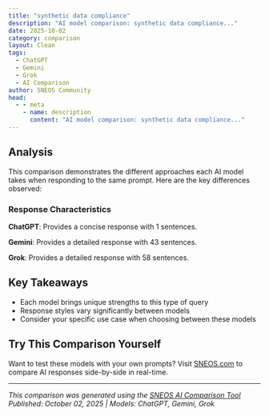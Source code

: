```yaml
---
title: "synthetic data compliance"
description: "AI model comparison: synthetic data compliance..."
date: 2025-10-02
category: comparison
layout: Clean
tags:
  - ChatGPT
  - Gemini
  - Grok
  - AI Comparison
author: SNEOS Community
head:
  - - meta
    - name: description
      content: "AI model comparison: synthetic data compliance..."
---
```


<ChatComparison
  title="synthetic data compliance"
  prompt="synthetic data compliance"
  :responses='{
    "ChatGPT": "Synthetic data compliance refers to the adherence to legal, ethical, and regulatory standards when creating and using synthetic data. Synthetic data, which is artificially generated rather than obtained from real-world events, can be utilized for various purposes, including training machine learning models, testing algorithms, and conducting research, without exposing sensitive personal data. However, compliance frameworks must be considered to ensure that synthetic data usage aligns with relevant laws and ethical standards. Here are some key considerations for synthetic data compliance:\n\n### 1. Data Privacy Regulations\n- **GDPR (General Data Protection Regulation)**: In the European Union, compliance with GDPR is vital. While synthetic data should not contain personal data, if it can be traced back to individuals or if it resembles original data too closely, it may still fall under GDPR.\n- **CCPA (California Consumer Privacy Act)**: Similar to GDPR, CCPA governs the collection and use of personal data of California residents. Synthetic data must ensure that it cannot be linked to identifiable individuals.\n\n### 2. Data Utility and Quality\n- **Accuracy and Fidelity**: Synthetic data should accurately represent the original data&#x27;s distribution, patterns, and relationships if it is to be useful for model training or analysis.\n- **Validation**: Organizations should validate and test synthetic data to ensure that it serves its intended purpose effectively.\n\n### 3. Ethical Considerations\n- **Bias and Fairness**: Care must be taken to ensure that the synthetic data does not propagate bias present in the original dataset. This requires a thorough understanding of the original data and the potential implications of synthetic data outputs.\n- **Transparency**: Organizations should maintain transparency about how synthetic data is generated and used, particularly in high-stakes domains like healthcare and finance.\n\n### 4. Security Measures\n- **Access Controls**: Appropriate measures should be in place to restrict access to synthetic data, preventing unauthorized use or distribution.\n- **Traceability**: Tracking the provenance of synthetic data generation can help ensure accountability and compliance.\n\n### 5. Documentation and Governance\n- **Data Governance Framework**: Establishing a clear data governance framework that outlines policies and procedures related to synthetic data use, including generation, storage, and sharing.\n- **Documentation**: Comprehensive documentation of the synthetic data generation process, including methodologies and validation results, is essential.\n\n### 6. Industry-Specific Regulations\nMany industries have specific regulations regarding data handling (e.g., HIPAA for healthcare in the U.S., PCI DSS for payment data). Organizations must ensure compliance with these regulations when generating and using synthetic data.\n\n### Conclusion\nSynthetic data can provide significant advantages by enabling data analysis without compromising individual privacy. However, ensuring compliance with legal and ethical standards is essential for maintaining trust and accountability. Organizations should implement robust governance practices, validate synthetic data rigorously, and stay informed about evolving regulations and best practices.",
    "Gemini": "Synthetic data offers a promising avenue for addressing compliance concerns related to data privacy and security. Here\u0027s a breakdown of how it helps and key considerations:\n\n**How Synthetic Data Addresses Compliance:**\n\n*   **Privacy Preservation:** Synthetic data is generated without directly using real-world data, thus reducing the risk of exposing sensitive information. Properly generated synthetic data doesn\u0027t contain Personally Identifiable Information (PII).\n*   **Anonymization Alternative:** Traditional anonymization techniques (e.g., masking, pseudonymization) can sometimes degrade data utility or be reversible. Synthetic data offers a potentially more effective approach to achieving data privacy while preserving analytical value.\n*   **Compliance with Regulations:** Synthetic data can help organizations comply with various data privacy regulations, including:\n    *   **GDPR (General Data Protection Regulation):** By not containing personal data, synthetic data falls outside the scope of GDPR. This allows for broader data sharing and usage.\n    *   **CCPA (California Consumer Privacy Act):** Similar to GDPR, synthetic data avoids the restrictions imposed by CCPA on personal information.\n    *   **HIPAA (Health Insurance Portability and Accountability Act):** Synthetic data can be used in healthcare research and development without violating HIPAA\u0027s stringent privacy rules.\n    *   **Other industry-specific regulations:** Similar benefits apply to other regulations that restrict the use or sharing of sensitive data.\n*   **Reduced Risk of Data Breaches:** Because synthetic data isn\u0027t real, a data breach involving synthetic data doesn\u0027t expose individuals to privacy risks.\n*   **Enabling Data Sharing and Collaboration:** Synthetic data facilitates data sharing and collaboration both internally and externally, without the privacy concerns associated with real data. This is particularly valuable for:\n    *   **Training machine learning models:** Synthetic data can be used to train ML models when access to real data is limited or prohibited due to privacy restrictions.\n    *   **Testing software and algorithms:** Synthetic data provides a safe and controlled environment for testing applications and algorithms without risking data breaches or compliance violations.\n    *   **Research and development:** Researchers can use synthetic data to conduct studies and explore new ideas without needing to obtain consent from individuals.\n\n**Key Considerations for Synthetic Data and Compliance:**\n\n*   **Utility and Fidelity:** The synthetic data must accurately reflect the statistical properties and relationships present in the real data. If the synthetic data is not representative, it will not be useful for its intended purpose (e.g., training a model, testing an algorithm).  Metrics to assess the similarity and utility of synthetic data are crucial.\n*   **Generation Methods:** The method used to generate the synthetic data is critical. Techniques should be carefully chosen and implemented to ensure privacy protection and data utility. Common techniques include:\n    *   **Statistical modeling:** Fit statistical models to real data and then sample from those models to create synthetic data.\n    *   **Generative adversarial networks (GANs):** Train GANs to generate synthetic data that resembles real data.\n    *   **Variational autoencoders (VAEs):** Another type of neural network that can be used for generating synthetic data.\n    *   **Differential privacy:**  Introduce noise into the data generation process to ensure that no individual\u0027s information can be inferred from the synthetic data.\n*   **Privacy Risk Assessment:** Even with synthetic data, it\u0027s important to conduct a privacy risk assessment to identify and mitigate potential risks.  Consider the possibility of \u0022membership inference\u0022 attacks (determining if a specific record was used to create the synthetic data) and other potential privacy breaches.\n*   **Transparency and Auditability:** Maintain transparency about the synthetic data generation process. Document the methods used, the parameters set, and the steps taken to ensure privacy. This facilitates auditing and helps demonstrate compliance.\n*   **Data Governance:** Implement a data governance framework that defines policies and procedures for the creation, use, and sharing of synthetic data. This includes guidelines for data quality, privacy, and security.\n*   **Legal and Regulatory Guidance:** Stay up-to-date on the latest legal and regulatory guidance regarding synthetic data.  Interpretations of regulations may evolve, so it\u0027s essential to seek expert advice.\n*   **Specific Use Case Requirements:** The choice of synthetic data generation method and the level of privacy protection required will depend on the specific use case. For example, training a highly sensitive machine learning model may require stronger privacy guarantees than testing a simple algorithm.\n*   **Re-Identification Risk:** Although designed to be privacy-preserving, careful consideration must be given to avoid scenarios where synthetic data, when combined with other available data, could lead to the re-identification of individuals.\n\n**In Summary:**\n\nSynthetic data provides a powerful tool for navigating complex data privacy regulations and enabling data-driven innovation. However, it\u0027s crucial to approach synthetic data generation with care, using appropriate techniques, implementing robust data governance, and continuously monitoring for privacy risks. When done correctly, synthetic data can unlock new opportunities for data sharing, collaboration, and analysis while maintaining a strong commitment to data privacy and compliance.\n",
    "Grok": "Synthetic data compliance refers to the adherence of synthetic data\u2014artificially generated data that mimics the characteristics of real data without containing personally identifiable information (PII)\u2014to relevant laws, regulations, and ethical standards. Synthetic data is often used in areas such as machine learning, testing, and research to protect privacy and reduce the risks associated with handling sensitive or personal information. However, ensuring compliance when using synthetic data is critical to avoid legal, ethical, and operational issues.\n\nHere are key aspects of synthetic data compliance:\n\n### 1. **Privacy Regulations and Laws**\nSynthetic data is often created to avoid the constraints of privacy laws like the General Data Protection Regulation (GDPR) in the EU, the California Consumer Privacy Act (CCPA) in the US, or other regional data protection regulations. However, compliance must still be ensured by verifying that:\n   - **No Re-Identification Risk**: Even though synthetic data is artificial, there is a risk that it could be used to re-identify individuals if it is not properly anonymized or if it correlates too closely with real datasets. Compliance requires ensuring that synthetic data cannot be reverse-engineered to reveal personal information.\n   - **Legal Basis for Use**: If synthetic data is derived from real data, organizations must ensure they have the legal right to use the original data for this purpose, including obtaining necessary consents or adhering to data minimization principles.\n   - **Transparency**: Under regulations like GDPR, organizations may still need to inform individuals or regulators about the use of synthetic data if it impacts them indirectly (e.g., in automated decision-making systems).\n\n### 2. **Data Quality and Bias Mitigation**\n   - Synthetic data must be representative of the real-world scenarios it is intended to simulate to avoid introducing biases into models or systems. Non-compliance with fairness and accountability principles (e.g., under AI ethics guidelines) can occur if synthetic data reinforces existing biases or inaccuracies.\n   - Regular audits and validation processes should be in place to ensure the synthetic data does not lead to discriminatory outcomes.\n\n### 3. **Ethical Considerations**\n   - Even if synthetic data is compliant with privacy laws, ethical concerns may arise. For instance, if synthetic data is used to simulate sensitive scenarios (e.g., health conditions or marginalized groups), it must be handled with care to avoid stereotyping or harm.\n   - Ethical guidelines or frameworks, such as those provided by the IEEE or OECD for AI and data use, should be followed to ensure responsible practices.\n\n### 4. **Industry-Specific Compliance**\n   - Certain industries, such as healthcare (HIPAA in the US) or finance (PCI DSS), have specific regulations about data usage, even for synthetic data. For instance:\n     - In healthcare, synthetic patient data must not inadvertently expose real patient information and must comply with de-identification standards.\n     - In finance, synthetic transaction data must adhere to anti-money laundering (AML) and fraud prevention guidelines.\n   - Organizations must align their synthetic data practices with these sector-specific rules.\n\n### 5. **Intellectual Property and Data Ownership**\n   - If synthetic data is generated from proprietary datasets, compliance with intellectual property laws and data ownership agreements is necessary. Organizations must ensure they have the right to create and use synthetic data derived from licensed or third-party data sources.\n\n### 6. **Security Standards**\n   - Synthetic data should be protected against unauthorized access or misuse, especially if it is used in testing environments where security controls might be lax. Compliance with cybersecurity frameworks like ISO 27001 or NIST can help safeguard synthetic data.\n\n### 7. **Validation and Documentation**\n   - Organizations should maintain detailed documentation of how synthetic data is generated, including the algorithms, models, and source data used. This is important for audits and demonstrating compliance with regulations.\n   - Validation processes should confirm that synthetic data serves its intended purpose without violating privacy or ethical standards.\n\n### Tools and Techniques for Compliance\n   - **Differential Privacy**: A technique to ensure that synthetic data does not reveal information about individuals, even statistically.\n   - **Data Anonymization**: Removing or obfuscating any identifiable elements during synthetic data creation.\n   - **Synthetic Data Generators**: Tools like SDV (Synthetic Data Vault), DataSynthesizer, or commercial platforms often include compliance features to align with privacy standards.\n\n### Challenges in Synthetic Data Compliance\n   - **Regulatory Ambiguity**: Not all regulations explicitly address synthetic data, leading to uncertainty in interpretation.\n   - **Risk of Overfitting**: If synthetic data is too similar to real data, privacy breaches may still occur.\n   - **Resource Constraints**: Small organizations may lack the tools or expertise to ensure compliance when generating synthetic data.\n\n### Best Practices for Synthetic Data Compliance\n   1. Conduct a Data Protection Impact Assessment (DPIA) to evaluate risks associated with synthetic data.\n   2. Engage legal and compliance experts to align practices with applicable laws.\n   3. Use privacy-preserving techniques like differential privacy during data synthesis.\n   4. Regularly audit and update synthetic data processes to address evolving regulations.\n   5. Train staff on the ethical and legal implications of using synthetic data.\n\nBy addressing these compliance aspects, organizations can leverage the benefits of synthetic data\u2014such as enhanced privacy and scalability\u2014while minimizing risks and ensuring alignment with legal and ethical standards. If you have a specific context or regulation in mind (e.g., GDPR, HIPAA), let me know, and I can dive deeper into that!"
  }'
  published-date="13:13"
/>

## Analysis

This comparison demonstrates the different approaches each AI model takes when responding to the same prompt. Here are the key differences observed:

### Response Characteristics

**ChatGPT**: Provides a concise response with 1 sentences. 

**Gemini**: Provides a detailed response with 43 sentences. 

**Grok**: Provides a detailed response with 58 sentences. 

## Key Takeaways

- Each model brings unique strengths to this type of query
- Response styles vary significantly between models
- Consider your specific use case when choosing between these models

## Try This Comparison Yourself

Want to test these models with your own prompts? Visit [SNEOS.com](https://sneos.com) to compare AI responses side-by-side in real-time.

---

*This comparison was generated using the [SNEOS AI Comparison Tool](https://sneos.com)*
*Published: October 02, 2025 | Models: ChatGPT, Gemini, Grok*
